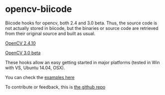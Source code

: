 # opencv-biicode

Biicode hooks for opencv, both 2.4 and 3.0 beta. Thus, the source code is not actually stored in biicode, but the binaries or source code are retrieved from their original source and built as usual.

[OpenCV 2.4.10](http://www.biicode.com/diego/opencv)

[OpenCV 3.0 beta](http://www.biicode.com/diego/diego/opencv/beta)

These hooks allow an easy getting started in major platforms (tested in Win with VS, Ubuntu 14.04, OSX).

You can check the [examples here](http://www.biicode.com/diego/opencvex)

To contribute or feedback, this is [the github repo](https://github.com/drodri/opencv-biicode)
